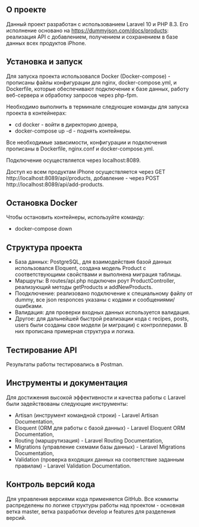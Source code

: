 
## О проекте

Данный проект разработан с использованием Laravel 10 и PHP 8.3. Его исполнение основано на https://dummyjson.com/docs/products: реализация API с добавлением, получением и сохранением в базе данных всех продуктов iPhone.

## Установка и запуск

Для запуска проекта использовался Docker (Docker-compose) - прописаны файлы конфигурации для nginx, docker-compose.yml, и Dockerfile, которые обеспечивают подключение к базе данных, работу веб-сервера и обработку запросов через php-fpm. 

Необходимо выполнить в терминале следующие команды для запуска проекта в контейнерах:

- cd docker - войти в директорию докера,
- docker-compose up -d - поднять контейнеры. 

Все необходимые зависимости, конфигурации и подключения прописаны в Dockerfile, nginx.conf и docker-compose.yml.

Подключение осуществляется через localhost:8089.

Доступ ко всем продуктам iPhone осуществляется через GET http://localhost:8089/api/products, добавление - через POST http://localhost:8089/api/add-products.

## Остановка Docker

Чтобы остановить контейнеры, используйте команду:

- docker-compose down

## Структура проекта

- База данных: PostgreSQL, для взаимодействия базой данных использовался Eloquent, создана модель Product с соответствующими свойствами и выполнена миграция таблицы.
- Маршруты: В routes/api.php подключен роут ProductController, реализующий методы getProducts и addNewProducts.
- Поодключение: реализовано подключение к специальному файлу от dummy, все json responces указаны с кодами и сообщениями/ошибками.
- Валидация: для проверки входных данных используется валидация.
- Другое: для дальнейшей быстрой реализации кода с recipes, posts, users были созданы свои модели (и миграции) с контроллерами. В них прописана примерная структура и логика.

## Тестирование API

Результаты работы тестировались в Postman.

## Инструменты и документация

Для достижения высокой эффективности и качества работы с Laravel были задействованы следующие инструменты:

- Artisan (инструмент командной строки) - Laravel Artisan Documentation,
- Eloquent (ORM для работы с базой данных) - Laravel Eloquent ORM Documentation,
- Routing (маршрутизация) - Laravel Routing Documentation,
- Migrations (управление схемами базы данных) - Laravel Migrations Documentation,
- Validation (проверка входящих данных на соответствие заданным правилам) - Laravel Validation Documentation.

## Контроль версий кода

Для управления версиями кода применяется GitHub.
Все коммиты распределены по логике структуры работы над проектом - основная ветка master, ветка разработки develop и features для разделения версий. 
